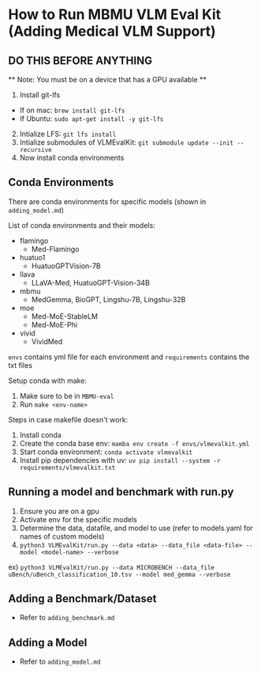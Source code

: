 # How to Run MBMU VLM Eval Kit (Adding Medical VLM Support)
## DO THIS BEFORE ANYTHING
** Note: You must be on a device that has a GPU available **
1) Install git-lfs
- If on mac: `brew install git-lfs`
- If Ubuntu: `sudo apt-get install -y git-lfs`
2) Intialize LFS: `git lfs install`
3) Intialize submodules of VLMEvalKit: `git submodule update --init --recursive`
4) Now install conda environments

## Conda Environments
There are conda environments for specific models (shown in `adding_model.md`)

List of conda environments and their models:
- flamingo
    - Med-Flamingo
- huatuo1
    - HuatuoGPTVision-7B
- llava
    - LLaVA-Med, HuatuoGPT-Vision-34B
- mbmu
    - MedGemma, BioGPT, Lingshu-7B, Lingshu-32B
- moe
    - Med-MoE-StableLM
    - Med-MoE-Phi
- vivid
    - VividMed

`envs` contains yml file for each environment and `requirements` contains the txt files

Setup conda with make:

1) Make sure to be in `MBMU-eval`
2) Run `make <env-name>`


Steps in case makefile doesn't work:

1) Install conda
2) Create the conda base env: `mamba env create -f envs/vlmevalkit.yml`
3) Start conda environment: `conda activate vlmevalkit`
4) Install pip dependencies with uv: `uv pip install --system -r requirements/vlmevalkit.txt`

## Running a model and benchmark with run.py
1) Ensure you are on a gpu
2) Activate env for the specific models
3) Determine the data, datafile, and model to use (refer to models.yaml for names of custom models)
4) `python3 VLMEvalKit/run.py --data <data> --data_file <data-file> --model <model-name> --verbose`

ex) `python3 VLMEvalKit/run.py --data MICROBENCH --data_file uBench/uBench_classification_10.tsv --model med_gemma --verbose`

## Adding a Benchmark/Dataset
- Refer to `adding_benchmark.md`

## Adding a Model
- Refer to `adding_model.md`